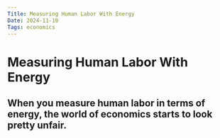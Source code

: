 ```yaml
---
Title: Measuring Human Labor With Energy
Date: 2024-11-10
Tags: economics
---
```


# Measuring Human Labor With Energy

## When you measure human labor in terms of energy, the world of economics starts to look pretty unfair.